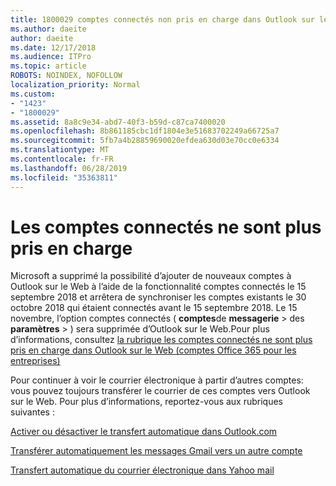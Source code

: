 ```yaml
---
title: 1800029 comptes connectés non pris en charge dans Outlook sur le Web
ms.author: daeite
author: daeite
ms.date: 12/17/2018
ms.audience: ITPro
ms.topic: article
ROBOTS: NOINDEX, NOFOLLOW
localization_priority: Normal
ms.custom:
- "1423"
- "1800029"
ms.assetid: 8a8c9e34-abd7-40f3-b59d-c87ca7400020
ms.openlocfilehash: 8b861185cbc1df1804e3e51683702249a66725a7
ms.sourcegitcommit: 5fb7a4b28859690020efdea630d03e70cc0e6334
ms.translationtype: MT
ms.contentlocale: fr-FR
ms.lasthandoff: 06/28/2019
ms.locfileid: "35363811"
---
```

# <a name="connected-accounts-are-no-longer-supported"></a>Les comptes connectés ne sont plus pris en charge

Microsoft a supprimé la possibilité d’ajouter de nouveaux comptes à Outlook sur le Web à l’aide de la fonctionnalité comptes connectés le 15 septembre 2018 et arrêtera de synchroniser les comptes existants le 30 octobre 2018 qui étaient connectés avant le 15 septembre 2018. Le 15 novembre, l’option comptes connectés ( **comptes**de **messagerie** \> des **paramètres** \> ) sera supprimée d’Outlook sur le Web.Pour plus d’informations, consultez [la rubrique les comptes connectés ne sont plus pris en charge dans Outlook sur le Web (comptes Office 365 pour les entreprises)](https://support.office.com/article/Connected-accounts-is-no-longer-supported-in-Outlook-on-the-web-Office-365-for-business-accounts-5cc526bf-e928-4a99-8b9f-5e089df7d887)
  
Pour continuer à voir le courrier électronique à partir d’autres comptes: vous pouvez toujours transférer le courrier de ces comptes vers Outlook sur le Web. Pour plus d’informations, reportez-vous aux rubriques suivantes :
  
[Activer ou désactiver le transfert automatique dans Outlook.com](https://go.microsoft.com/fwlink/?linkid=2038346)
  
[Transférer automatiquement les messages Gmail vers un autre compte](https://support.google.com/mail/answer/10957?hl=en)
  
[Transfert automatique du courrier électronique dans Yahoo mail](https://help.yahoo.com/kb/SLN22028.mdl?guccounter=1)
  
